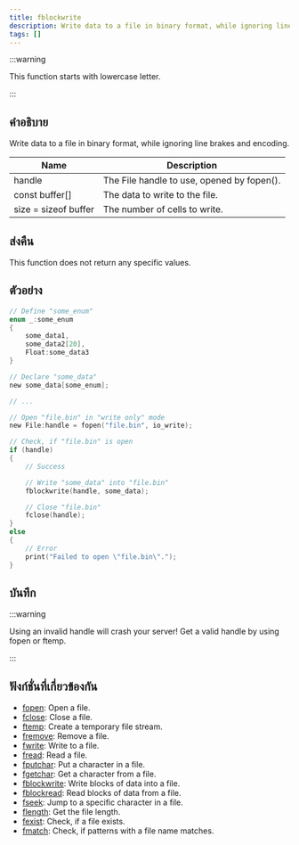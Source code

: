 ```yaml
---
title: fblockwrite
description: Write data to a file in binary format, while ignoring line brakes and encoding.
tags: []
---
```


:::warning

This function starts with lowercase letter.

:::

## คำอธิบาย

Write data to a file in binary format, while ignoring line brakes and encoding.

| Name                 | Description                                |
| -------------------- | ------------------------------------------ |
| handle               | The File handle to use, opened by fopen(). |
| const buffer[]       | The data to write to the file.             |
| size = sizeof buffer | The number of cells to write.              |

## ส่งคืน

This function does not return any specific values.

## ตัวอย่าง

```c
// Define "some_enum"
enum _:some_enum
{
    some_data1,
    some_data2[20],
    Float:some_data3
}

// Declare "some_data"
new some_data[some_enum];

// ...

// Open "file.bin" in "write only" mode
new File:handle = fopen("file.bin", io_write);

// Check, if "file.bin" is open
if (handle)
{
    // Success

    // Write "some_data" into "file.bin"
    fblockwrite(handle, some_data);

    // Close "file.bin"
    fclose(handle);
}
else
{
    // Error
    print("Failed to open \"file.bin\".");
}
```

## บันทึก

:::warning

Using an invalid handle will crash your server! Get a valid handle by using fopen or ftemp.

:::

## ฟังก์ชั่นที่เกี่ยวข้องกัน

- [fopen](../functions/fopen): Open a file.
- [fclose](../functions/fclose): Close a file.
- [ftemp](../functions/ftemp): Create a temporary file stream.
- [fremove](../functions/fremove): Remove a file.
- [fwrite](../functions/fwrite): Write to a file.
- [fread](../functions/fread): Read a file.
- [fputchar](../functions/fputchar): Put a character in a file.
- [fgetchar](../functions/fgetchar): Get a character from a file.
- [fblockwrite](../functions/fblockwrite): Write blocks of data into a file.
- [fblockread](../functions/fblockread): Read blocks of data from a file.
- [fseek](../functions/fseek): Jump to a specific character in a file.
- [flength](../functions/flength): Get the file length.
- [fexist](../functions/fexist): Check, if a file exists.
- [fmatch](../functions/fmatch): Check, if patterns with a file name matches.
